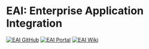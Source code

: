 # EAI: Enterprise Application Integration

[![EAI GitHub](https://img.shields.io/badge/EAI-GitHub-lightgrey.svg?longCache=true)](https://github.com/enterprise-application-integration)
[![EAI Portal](https://img.shields.io/badge/EAI-Portal-brightgreen.svg?longCache=true)](https://enterprise-application-integration.github.io)
[![EAI Wiki](https://img.shields.io/badge/EAI-Wiki-yellow.svg?longCache=true)](https://github.com/enterprise-application-integration/enterprise-application-integration.github.io/wiki)

